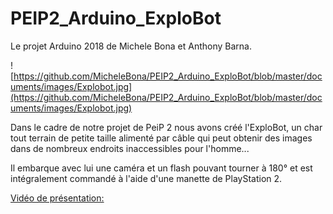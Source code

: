 # PEIP2_Arduino_ExploBot
Le projet Arduino 2018 de Michele Bona et Anthony Barna.

![https://github.com/MicheleBona/PEIP2_Arduino_ExploBot/blob/master/documents/images/Explobot.jpg](https://github.com/MicheleBona/PEIP2_Arduino_ExploBot/blob/master/documents/images/Explobot.jpg)

Dans le cadre de notre projet de PeiP 2 nous avons créé l'ExploBot, un char tout terrain de petite taille alimenté par câble qui peut obtenir des images dans de nombreux endroits inaccessibles pour l'homme...

Il embarque avec lui une caméra et un flash pouvant tourner à 180° et est intégralement commandé à l'aide d'une manette de PlayStation 2.

[Vidéo de présentation:](https://www.youtube.com/watch?v=P0yatlXfEzo&feature=youtu.be)
